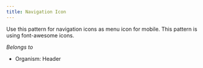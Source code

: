 ```yaml
---
title: Navigation Icon
---
```

Use this pattern for navigation icons as menu icon for mobile. This pattern is using font-awesome icons.


*Belongs to*

* Organism: Header

